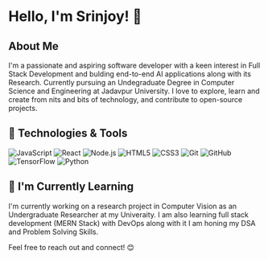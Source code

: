 # Hello, I'm Srinjoy! 👋

## About Me

I'm a passionate and aspiring software developer with a keen interest in Full Stack Development and bulding end-to-end AI applications along with its Research. Currently pursuing an Undegraduate Degree in Computer Science and Engineering at Jadavpur University. I love to explore, learn and create from nits and bits of technology, and contribute to open-source projects.

## 🔧 Technologies & Tools

![JavaScript](https://img.shields.io/badge/-JavaScript-yellow?style=flat-square&logo=javascript&logoColor=white)
![React](https://img.shields.io/badge/-React-61dafb?style=flat-square&logo=react&logoColor=white)
![Node.js](https://img.shields.io/badge/-Node.js-339933?style=flat-square&logo=node.js&logoColor=white)
![HTML5](https://img.shields.io/badge/-HTML5-e34c26?style=flat-square&logo=html5&logoColor=white)
![CSS3](https://img.shields.io/badge/-CSS3-1572b6?style=flat-square&logo=css3&logoColor=white)
![Git](https://img.shields.io/badge/-Git-f05032?style=flat-square&logo=git&logoColor=white)
![GitHub](https://img.shields.io/badge/-GitHub-181717?style=flat-square&logo=github&logoColor=white)
![TensorFlow](https://img.shields.io/badge/-TensorFlow-FF6F00?style=flat-square&logo=tensorflow&logoColor=white)
![Python](https://img.shields.io/badge/-Python-3776AB?style=flat-square&logo=python&logoColor=white)


## 🌱 I'm Currently Learning

I'm currently working on a research project in Computer Vision as an Undergraduate Researcher at my Univeraity. I am also learning full stack development (MERN Stack) with DevOps along with it I am honing my DSA and Problem Solving Skills.


<!-- ## 🚀 Projects

- [Project 1](https://github.com/yourusername/project1): Brief description of the project.
- [Project 2](https://github.com/yourusername/project2): Brief description of the project. -->

Feel free to reach out and connect! 😊



